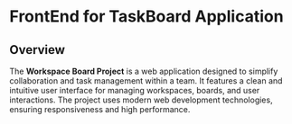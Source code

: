 # FrontEnd for TaskBoard Application

## Overview

The **Workspace Board Project** is a web application designed to simplify collaboration and task management within a team. It features a clean and intuitive user interface for managing workspaces, boards, and user interactions. The project uses modern web development technologies, ensuring responsiveness and high performance.